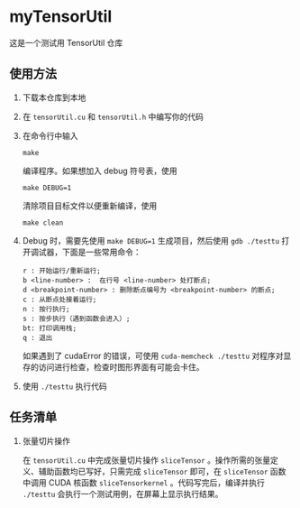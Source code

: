 # myTensorUtil
这是一个测试用 TensorUtil 仓库

## 使用方法
1. 下载本仓库到本地

2. 在 `tensorUtil.cu` 和 `tensorUtil.h` 中编写你的代码

3. 在命令行中输入
   ```
   make
   ```
   编译程序。如果想加入 debug 符号表，使用
   ```
   make DEBUG=1
   ```
   清除项目目标文件以便重新编译，使用
   ```
   make clean
   ```

4. Debug 时，需要先使用 `make DEBUG=1` 生成项目，然后使用 `gdb ./testtu` 打开调试器，下面是一些常用命令：
   ```
   r : 开始运行/重新运行;
   b <line-number> :  在行号 <line-number> 处打断点;
   d <breakpoint-number> : 删除断点编号为 <breakpoint-number> 的断点;
   c : 从断点处接着运行;
   n : 按行执行;
   s : 按步执行（遇到函数会进入）;
   bt: 打印调用栈;
   q : 退出
   ```

   如果遇到了 cudaError 的错误，可使用 `cuda-memcheck ./testtu` 对程序对显存的访问进行检查，检查时图形界面有可能会卡住。

5. 使用 `./testtu` 执行代码

## 任务清单
1. 张量切片操作

   在 `tensorUtil.cu` 中完成张量切片操作 `sliceTensor` 。操作所需的张量定义、辅助函数均已写好，只需完成 `sliceTensor` 即可，在 `sliceTensor` 函数中调用 CUDA 核函数 `sliceTensorkernel` 。代码写完后，编译并执行 `./testtu` 会执行一个测试用例，在屏幕上显示执行结果。